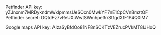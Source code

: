 Petfinder API key: yZJnxnm7MRDykndmWxlpmmsUeSOcn0MwkYF7nE1CpCVnBmztQF
Petfinder secret: OQtdFz7vReUXiWwtSWmhpe3nSt1gdXfF1P4Q0lM7

Google maps API key: AIzaSyBfdOo81NF8nSCKTzVEZrucPVkMT8IJHoQ

